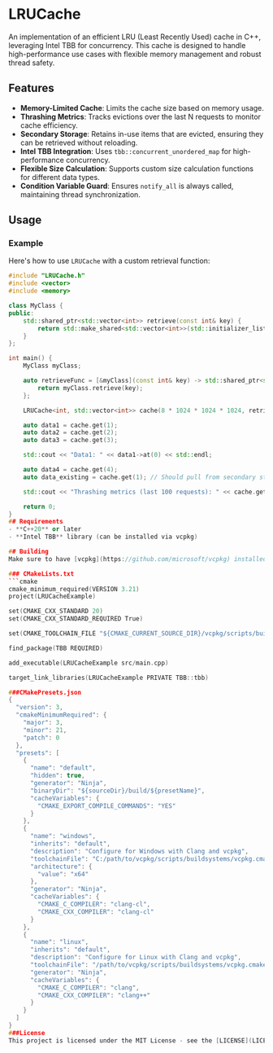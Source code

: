 # LRUCache

An implementation of an efficient LRU (Least Recently Used) cache in C++, leveraging Intel TBB for concurrency. This cache is designed to handle high-performance use cases with flexible memory management and robust thread safety.

## Features
- **Memory-Limited Cache**: Limits the cache size based on memory usage.
- **Thrashing Metrics**: Tracks evictions over the last N requests to monitor cache efficiency.
- **Secondary Storage**: Retains in-use items that are evicted, ensuring they can be retrieved without reloading.
- **Intel TBB Integration**: Uses `tbb::concurrent_unordered_map` for high-performance concurrency.
- **Flexible Size Calculation**: Supports custom size calculation functions for different data types.
- **Condition Variable Guard**: Ensures `notify_all` is always called, maintaining thread synchronization.

## Usage

### Example
Here's how to use `LRUCache` with a custom retrieval function:

```cpp
#include "LRUCache.h"
#include <vector>
#include <memory>

class MyClass {
public:
    std::shared_ptr<std::vector<int>> retrieve(const int& key) {
        return std::make_shared<std::vector<int>>(std::initializer_list<int>{key, key + 1, key + 2});
    }
};

int main() {
    MyClass myClass;

    auto retrieveFunc = [&myClass](const int& key) -> std::shared_ptr<std::vector<int>> {
        return myClass.retrieve(key);
    };

    LRUCache<int, std::vector<int>> cache(8 * 1024 * 1024 * 1024, retrieveFunc); // 8 GB max RAM usage

    auto data1 = cache.get(1);
    auto data2 = cache.get(2);
    auto data3 = cache.get(3);

    std::cout << "Data1: " << data1->at(0) << std::endl;

    auto data4 = cache.get(4);
    auto data_existing = cache.get(1); // Should pull from secondary storage if still in use

    std::cout << "Thrashing metrics (last 100 requests): " << cache.getThrashingMetrics() << std::endl;

    return 0;
}
## Requirements
- **C++20** or later
- **Intel TBB** library (can be installed via vcpkg)

## Building
Make sure to have [vcpkg](https://github.com/microsoft/vcpkg) installed and TBB available. Use the following CMake setup:

### CMakeLists.txt
```cmake
cmake_minimum_required(VERSION 3.21)
project(LRUCacheExample)

set(CMAKE_CXX_STANDARD 20)
set(CMAKE_CXX_STANDARD_REQUIRED True)

set(CMAKE_TOOLCHAIN_FILE "${CMAKE_CURRENT_SOURCE_DIR}/vcpkg/scripts/buildsystems/vcpkg.cmake" CACHE STRING "Vcpkg toolchain file")

find_package(TBB REQUIRED)

add_executable(LRUCacheExample src/main.cpp)

target_link_libraries(LRUCacheExample PRIVATE TBB::tbb)

###CMakePresets.json
{
  "version": 3,
  "cmakeMinimumRequired": {
    "major": 3,
    "minor": 21,
    "patch": 0
  },
  "presets": [
    {
      "name": "default",
      "hidden": true,
      "generator": "Ninja",
      "binaryDir": "${sourceDir}/build/${presetName}",
      "cacheVariables": {
        "CMAKE_EXPORT_COMPILE_COMMANDS": "YES"
      }
    },
    {
      "name": "windows",
      "inherits": "default",
      "description": "Configure for Windows with Clang and vcpkg",
      "toolchainFile": "C:/path/to/vcpkg/scripts/buildsystems/vcpkg.cmake",
      "architecture": {
        "value": "x64"
      },
      "generator": "Ninja",
      "cacheVariables": {
        "CMAKE_C_COMPILER": "clang-cl",
        "CMAKE_CXX_COMPILER": "clang-cl"
      }
    },
    {
      "name": "linux",
      "inherits": "default",
      "description": "Configure for Linux with Clang and vcpkg",
      "toolchainFile": "/path/to/vcpkg/scripts/buildsystems/vcpkg.cmake",
      "generator": "Ninja",
      "cacheVariables": {
        "CMAKE_C_COMPILER": "clang",
        "CMAKE_CXX_COMPILER": "clang++"
      }
    }
  ]
}
###License
This project is licensed under the MIT License - see the [LICENSE](LICENSE) file for details.
